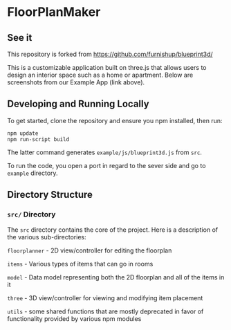 # FloorPlanMaker
## See it

This repository is forked from https://github.com/furnishup/blueprint3d/

This is a customizable application built on three.js that allows users to design an interior space such as a home or apartment. Below are screenshots from our Example App (link above). 

## Developing and Running Locally

To get started, clone the repository and ensure you npm installed, then run:

    npm update
    npm run-script build

The latter command generates `example/js/blueprint3d.js` from `src`.

To run the code, you open a port in regard to the sever side and go to `example` directory.

## Directory Structure

### `src/` Directory

The `src` directory contains the core of the project. Here is a description of the various sub-directories:

`floorplanner` - 2D view/controller for editing the floorplan

`items` - Various types of items that can go in rooms

`model` - Data model representing both the 2D floorplan and all of the items in it

`three` - 3D view/controller for viewing and modifying item placement

`utils` - some shared functions that are mostly deprecated in favor of functionality provided by various npm modules
